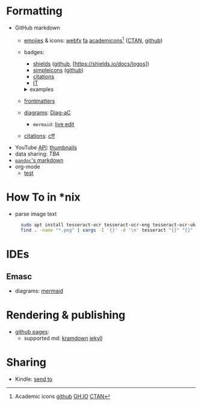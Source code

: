 # Formatting

- GitHub markdown
  - [emojies](https://github.com/ikatyang/emoji-cheat-sheet/blob/master/README.md) & icons:
    [webfx](https://www.webfx.com/tools/emoji-cheat-sheet/)
    [fa](https://fontawesome.com/v4/icons/)
    [academicons](https://jpswalsh.github.io/academicons/)[^academic_icons]
    ([CTAN](https://www.ctan.org/pkg/academicons), [github](https://github.com/jpswalsh/academicons))
  - badges:
    - [shields](https://shields.io/badges) ([github](https://github.com/badges/shields), [https://shields.io/docs/logos])
    - [simpleicons](https://simpleicons.org/) ([github](https://github.com/simple-icons/simple-icons))
    - [citations](https://juleskreuer.eu/citation-badge/)
    - [IT](https://github.com/Ileriayo/markdown-badges)

    <details><summary>examples</summary>

    - cite:
      ![](https://zenodo.org/badge/doi/10.1080/14786435.2013.845314.svg)
      ![](https://img.shields.io/badge/DOI-10.1080/14786435.2013.845314-cyan)
      ![](https://api.juleskreuer.eu/citation-badge.php?doi=10.1080/14786435.2013.845314)
    - simple:
      ![](https://img.shields.io/badge/any%20text-8A2BE2&style=flat&logo=npm)

    </details>

  - [frontmatters](https://docs.github.com/en/contributing/writing-for-github-docs/using-yaml-frontmatter)
  - [diagrams](): [Diag-aC](https://github.com/HariSekhon/Diagrams-as-Code)
    - `mermaid`: [live edit](https://mermaid.live/edit)
  - [citations](https://docs.github.com/en/repositories/managing-your-repositorys-settings-and-features/customizing-your-repository/about-citation-files):
    [cff](https://citation-file-format.github.io/)
- YouTube [API](https://developers.google.com/youtube/v3/):
  [thumbnails](https://stackoverflow.com/questions/2068344/how-do-i-get-a-youtube-video-thumbnail-from-the-youtube-api)
- data sharing:
  *TBA*
- [`pandoc`'s markdown](https://pandoc.org/MANUAL.html#pandocs-markdown)
- org-mode
  - [test](https://github.com/novoid/github-orgmode-tests/blob/master/README.org)

[^academic_icons]: Academic icons [github](https://github.com/jpswalsh/academicons) [GH.IO](https://jpswalsh.github.io/academicons/) [CTAN](https://www.ctan.org/pkg/academicons)

# How To in *nix

- parse image text
  ```bash
    sudo apt install tesseract-ocr tesseract-ocr-eng tesseract-ocr-ukr
    find . -name "*.png" | xargs -I '{}' -d '\n' tesseract "{}" "{}" -l eng
  ```

# IDEs

## Emasc

- diagrams: [mermaid](https://github.com/arnm/ob-mermaid)

# Rendering & publishing

- [github pages](https://pages.github.com/):
  - supported md:
    [kramdown](https://github.com/gettalong/kramdown)
    [jekyll](https://docs.github.com/en/enterprise-server@3.9/pages/setting-up-a-github-pages-site-with-jekyll/setting-a-markdown-processor-for-your-github-pages-site-using-jekyll)

# Sharing

- Kindle: [send to](https://www.amazon.com/sendtokindle)

